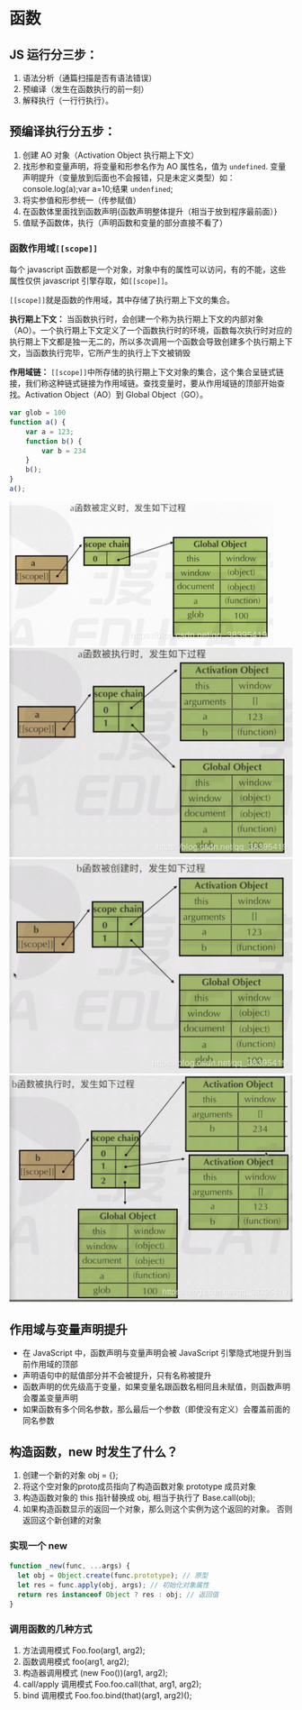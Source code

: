 # 函数

## JS 运行分三步：

1. 语法分析（通篇扫描是否有语法错误）
2. 预编译（发生在函数执行的前一刻）
3. 解释执行（一行行执行）。

## 预编译执行分五步：

1. 创建 AO 对象（Activation Object  执行期上下文）
2. 找形参和变量声明，将变量和形参名作为 AO 属性名，值为 `undefined`. 变量声明提升（变量放到后面也不会报错，只是未定义类型）如：console.log(a);var a=10;结果 `undenfined`;
3. 将实参值和形参统一（传参赋值）
4. 在函数体里面找到函数声明{函数声明整体提升（相当于放到程序最前面）}
5. 值赋予函数体，执行（声明函数和变量的部分直接不看了）

### 函数作用域`[[scope]]`

每个 javascript 函数都是一个对象，对象中有的属性可以访问，有的不能，这些属性仅供 javascript 引擎存取，如`[[scope]]`。

`[[scope]]`就是函数的作用域，其中存储了执行期上下文的集合。

**执行期上下文：** 当函数执行时，会创建一个称为执行期上下文的内部对象（AO）。一个执行期上下文定义了一个函数执行时的环境，函数每次执行时对应的执行期上下文都是独一无二的，所以多次调用一个函数会导致创建多个执行期上下文，当函数执行完毕，它所产生的执行上下文被销毁

**作用域链：** `[[scope]]`中所存储的执行期上下文对象的集合，这个集合呈链式链接，我们称这种链式链接为作用域链。查找变量时，要从作用域链的顶部开始查找。Activation Object（AO）到 Global Object（GO）。

```js
var glob = 100
function a() {
    var a = 123;
    function b() {
        var b = 234
    }
    b();
}
a();
```
![函数a定义时](/img/adefine.png)
![函数a执行时](/img/arun.png)
![函数b定义时](/img/bdefine.png)
![函数b执行时](/img/brun.png)


## 作用域与变量声明提升

- 在 JavaScript 中，函数声明与变量声明会被 JavaScript 引擎隐式地提升到当前作用域的顶部
- 声明语句中的赋值部分并不会被提升，只有名称被提升
- 函数声明的优先级高于变量，如果变量名跟函数名相同且未赋值，则函数声明会覆盖变量声明
- 如果函数有多个同名参数，那么最后一个参数（即使没有定义）会覆盖前面的同名参数

## 构造函数，new 时发生了什么？

1. 创建一个新的对象 obj = {};
2. 将这个空对象的proto成员指向了构造函数对象 prototype 成员对象
3. 构造函数对象的 this 指针替换成 obj, 相当于执行了 Base.call(obj);
4. 如果构造函数显示的返回一个对象，那么则这个实例为这个返回的对象。 否则返回这个新创建的对象

### 实现一个 new

```js
function _new(func, ...args) {
  let obj = Object.create(func.prototype); // 原型
  let res = func.apply(obj, args); // 初始化对象属性
  return res instanceof Object ? res : obj; // 返回值
}
```
### 调用函数的几种方式

1. 方法调用模式 Foo.foo(arg1, arg2);
2. 函数调用模式 foo(arg1, arg2);
3. 构造器调用模式 (new Foo())(arg1, arg2);
4. call/apply 调用模式 Foo.foo.call(that, arg1, arg2);
5. bind 调用模式 Foo.foo.bind(that)(arg1, arg2)();

